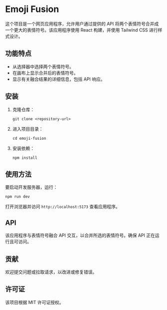 # Emoji Fusion

这个项目是一个网页应用程序，允许用户通过提供的 API 将两个表情符号合并成一个更大的表情符号。该应用程序使用 React 构建，并使用 Tailwind CSS 进行样式设计。

## 功能特点

- 从选择器中选择两个表情符号。
- 在画布上显示合并后的表情符号。
- 显示有关融合结果的详细信息，包括 API 响应。

## 安装

1. 克隆仓库：
   ```
   git clone <repository-url>
   ```
2. 进入项目目录：
   ```
   cd emoji-fusion
   ```
3. 安装依赖：
   ```
   npm install
   ```

## 使用方法

要启动开发服务器，运行：

```
npm run dev
```

打开浏览器并访问 `http://localhost:5173` 查看应用程序。

## API

该应用程序与表情符号融合 API 交互，以合并所选的表情符号。确保 API 正在运行且可访问。

## 贡献

欢迎提交问题或拉取请求，以改进或修复错误。

## 许可证

该项目根据 MIT 许可证授权。
